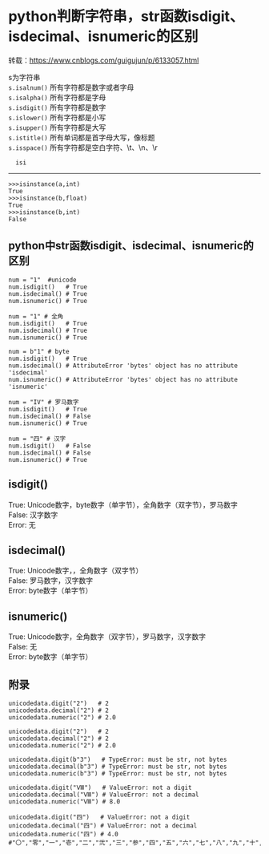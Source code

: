 python判断字符串，str函数isdigit、isdecimal、isnumeric的区别
====
转载：https://www.cnblogs.com/guigujun/p/6133057.html

s为字符串<br>
`s.isalnum()` 所有字符都是数字或者字母<br>
`s.isalpha()` 所有字符都是字母<br>
`s.isdigit()` 所有字符都是数字<br>
`s.islower()` 所有字符都是小写<br>
`s.isupper()` 所有字符都是大写<br>
`s.istitle()` 所有单词都是首字母大写，像标题<br>
`s.isspace()` 所有字符都是空白字符、\t、\n、\r<br>

      isi  
-- -- -----
           
           

    >>>isinstance(a,int)
    True
    >>>isinstance(b,float)
    True
    >>>isinstance(b,int)
    False

python中str函数isdigit、isdecimal、isnumeric的区别
---

    num = "1"  #unicode
    num.isdigit()   # True
    num.isdecimal() # True
    num.isnumeric() # True

    num = "1" # 全角
    num.isdigit()   # True
    num.isdecimal() # True
    num.isnumeric() # True

    num = b"1" # byte
    num.isdigit()   # True
    num.isdecimal() # AttributeError 'bytes' object has no attribute 'isdecimal'
    num.isnumeric() # AttributeError 'bytes' object has no attribute 'isnumeric'

    num = "IV" # 罗马数字
    num.isdigit()   # True
    num.isdecimal() # False
    num.isnumeric() # True

    num = "四" # 汉字
    num.isdigit()   # False
    num.isdecimal() # False
    num.isnumeric() # True

isdigit()
---
True: Unicode数字，byte数字（单字节），全角数字（双字节），罗马数字<br>
False: 汉字数字<br>
Error: 无<br>

isdecimal()
---
True: Unicode数字，，全角数字（双字节）<br>
False: 罗马数字，汉字数字<br>
Error: byte数字（单字节）<br>

isnumeric()
---
True: Unicode数字，全角数字（双字节），罗马数字，汉字数字<br>
False: 无<br>
Error: byte数字（单字节）<br>


附录  
----
    

    unicodedata.digit("2")   # 2
    unicodedata.decimal("2") # 2
    unicodedata.numeric("2") # 2.0

    unicodedata.digit("2")   # 2
    unicodedata.decimal("2") # 2
    unicodedata.numeric("2") # 2.0

    unicodedata.digit(b"3")   # TypeError: must be str, not bytes
    unicodedata.decimal(b"3") # TypeError: must be str, not bytes
    unicodedata.numeric(b"3") # TypeError: must be str, not bytes

    unicodedata.digit("Ⅷ")   # ValueError: not a digit
    unicodedata.decimal("Ⅷ") # ValueError: not a decimal
    unicodedata.numeric("Ⅷ") # 8.0

    unicodedata.digit("四")   # ValueError: not a digit
    unicodedata.decimal("四") # ValueError: not a decimal
    unicodedata.numeric("四") # 4.0
    #"〇","零","一","壱","二","弐","三","参","四","五","六","七","八","九","十","廿","卅","卌","百","千","万","万","亿"
